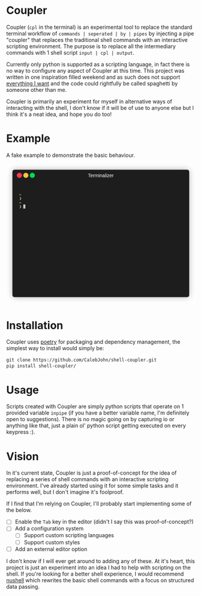 # Coupler
Coupler (`cpl` in the terminal) is an experimental tool to replace the standard terminal workflow of `commands | seperated | by | pipes` by injecting a pipe "coupler" that replaces the traditional shell commands with an interactive scripting environment. The purpose is to replace all the intermediary commands with 1 shell script `input | cpl | output`.

Currently only python is supported as a scripting language, in fact there is no way to configure any aspect of Coupler at this time. This project was written in one inspiration filled weekend and as such does not support [everything I want](#vision) and the code could rightfully be called spaghetti by someone other than me.

Coupler is primarily an experiment for myself in alternative ways of interacting with the shell, I don't know if it will be of use to anyone else but I think it's a neat idea, and hope you do too!

# Example
A fake example to demonstrate the basic behaviour.
<p align="center"><img src="/images/demo.gif?raw=true"/></p>

# Installation
Coupler uses [poetry](https://python-poetry.org/) for packaging and dependency management, the simplest way to install would simply be:
```
git clone https://github.com/CalebJohn/shell-coupler.git
pip install shell-coupler/
```

# Usage
Scripts created with Coupler are simply python scripts that operate on 1 provided variable `inpipe` (if you have a better variable name, I'm definitely open to suggestions). There is no magic going on by capturing io or anything like that, just a plain ol' python script getting executed on every keypress :).

# Vision
In it's current state, Coupler is just a proof-of-concept for the idea of replacing a series of shell commands with an interactive scripting environment. I've already started using it for some simple tasks and it performs well, but I don't imagine it's foolproof.

If I find that I'm relying on Coupler, I'll probably start implementing some of the below.
- [ ] Enable the `Tab` key in the editor (didn't I say this was proof-of-concept?)
- [ ] Add a configuration system
	- [ ] Support custom scripting languages
	- [ ] Support custom styles
- [ ] Add an external editor option

I don't know if I will ever get around to adding any of these. At it's heart, this project is just an experiment into an idea I had to help with scripting on the shell. If you're looking for a better shell experience, I would recommend [nushell](https://www.nushell.sh/) which rewrites the basic shell commands with a focus on structured data passing.
